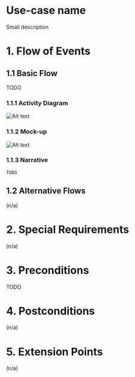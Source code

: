 # Use-case name
Small description

# 1. Flow of Events
## 1.1 Basic Flow
TODO

### 1.1.1 Activity Diagram
![Alt text](https://edm.com/.image/t_share/MTc0NjYyNjI0ODg4MjM1Mzg2/science-of-earworms-explain-why-never-gonna-give-you-up-is-stuck-in-our-heads-30-years-later.png)

### 1.1.2 Mock-up
![Alt text](https://edm.com/.image/t_share/MTc0NjYyNjI0ODg4MjM1Mzg2/science-of-earworms-explain-why-never-gonna-give-you-up-is-stuck-in-our-heads-30-years-later.png)

### 1.1.3 Narrative
```gherkin
TODO
```

## 1.2 Alternative Flows
(n/a)

# 2. Special Requirements
(n/a)

# 3. Preconditions
TODO

# 4. Postconditions
(n/a)
 
# 5. Extension Points
(n/a)